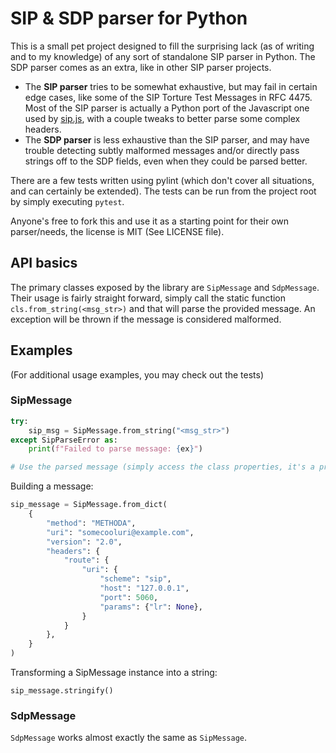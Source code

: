 # SIP & SDP parser for Python

This is a small pet project designed to fill the surprising lack (as of writing and to my knowledge) of any sort of standalone SIP parser in Python. The SDP parser comes as an extra, like in other SIP parser projects.

- The **SIP parser** tries to be somewhat exhaustive, but may fail in certain edge cases, like some of the SIP Torture Test Messages in RFC 4475. Most of the SIP parser is actually a Python port of the Javascript one used by [sip.js](https://github.com/kirm/sip.js), with a couple tweaks to better parse some complex headers.
- The **SDP parser** is less exhaustive than the SIP parser, and may have trouble detecting subtly malformed messages and/or directly pass strings off to the SDP fields, even when they could be parsed better.

There are a few tests written using pylint (which don't cover all situations, and can certainly be extended). The tests can be run from the project root by simply executing `pytest`.

Anyone's free to fork this and use it as a starting point for their own parser/needs, the license is MIT (See LICENSE file).

## API basics

The primary classes exposed by the library are `SipMessage` and `SdpMessage`. Their usage is fairly straight forward, simply call the static function `cls.from_string(<msg_str>)` and that will parse the provided message. An exception will be thrown if the message is considered malformed.

## Examples

(For additional usage examples, you may check out the tests)

### SipMessage
```python
try:
    sip_msg = SipMessage.from_string("<msg_str>")
except SipParseError as:
    print(f"Failed to parse message: {ex}")

# Use the parsed message (simply access the class properties, it's a pretty thin class)
```

Building a message:
```python
sip_message = SipMessage.from_dict(
    {
        "method": "METHODA",
        "uri": "somecooluri@example.com",
        "version": "2.0",
        "headers": {
            "route": {
                "uri": {
                    "scheme": "sip",
                    "host": "127.0.0.1",
                    "port": 5060,
                    "params": {"lr": None},
                }
            }
        },
    }
)
```

Transforming a SipMessage instance into a string:
```
sip_message.stringify()
```

### SdpMessage
`SdpMessage` works almost exactly the same as `SipMessage`.
